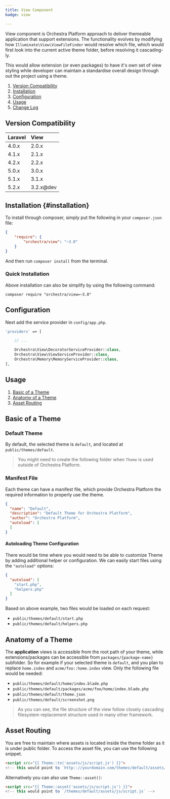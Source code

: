 ```yaml
---
title: View Component
badge: view

---
```


View component is Orchestra Platform approach to deliver themeable application that support extensions. The functionality evolves by modifying how `Illuminate\View\ViewFileFinder` would resolve which file, which would first look into the current active theme folder, before resolving it cascading-ly.

This would allow extension (or even packages) to have it's own set of view styling while developer can maintain a standardise overall design through out the project using a theme.

1. [Version Compatibility](#compatibility)
2. [Installation](#installation)
3. [Configuration](#configuration)
4. [Usage](#usage)
5. [Change Log]({doc-url}/components/view/changes#v3-2)

<a name="compatibility"></a>
## Version Compatibility

 Laravel  | View
:---------|:----------
 4.0.x    | 2.0.x
 4.1.x    | 2.1.x
 4.2.x    | 2.2.x
 5.0.x    | 3.0.x
 5.1.x    | 3.1.x
 5.2.x    | 3.2.x@dev

## Installation {#installation}

To install through composer, simply put the following in your `composer.json` file:

```json
{
    "require": {
        "orchestra/view": "~3.0"
    }
}
```

And then run `composer install` from the terminal.

<a name="quick-installation"></a>
### Quick Installation

Above installation can also be simplify by using the following command:

    composer require "orchestra/view=~3.0"

<a name="configuration"></a>
## Configuration

Next add the service provider in `config/app.php`.

```php
'providers' => [

    // ...

    Orchestra\View\DecoratorServiceProvider::class,
    Orchestra\View\ViewServiceProvider::class,
    Orchestra\Memory\MemoryServiceProvider::class,
],
```

<a name="usage"></a>
## Usage

1. [Basic of a Theme](#basic-of-a-theme)
2. [Anatomy of a Theme](#anatomy-of-a-theme)
3. [Asset Routing](#asset-routing)

<a name="basic-of-a-theme"></a>
## Basic of a Theme

### Default Theme

By default, the selected theme is `default`, and located at `public/themes/default`.

> You might need to create the following folder when `Theme` is used outside of Orchestra Platform.

### Manifest File

Each theme can have a manifest file, which provide Orchestra Platform the required information to properly use the theme.

```json
{
  "name": "Default",
  "description": "Default Theme for Orchestra Platform",
  "author": "Orchestra Platform",
  "autoload": [
  ]
}
```

#### Autoloading Theme Configuration

There would be time where you would need to be able to customize Theme by adding additional helper or configuration. We can easily start files using the `"autoload"` options:

```json
{
  "autoload": [
    "start.php",
    "helpers.php"
  ]
}
```

Based on above example, two files would be loaded on each request:

* `public/themes/default/start.php`
* `public/themes/default/helpers.php`

<a name="anatomy-of-a-theme"></a>
## Anatomy of a Theme

The **application** views is accessible from the root path of your theme, while extensions/packages can be accessible from `packages/{package-name}` subfolder. So for example if your selected theme is `default`, and you plan to replace `home.index` and `acme/foo::home.index` view. Only the following file would be needed:

* `public/themes/default/home/index.blade.php`
* `public/themes/default/packages/acme/foo/home/index.blade.php`
* `public/themes/default/theme.json`
* `public/themes/default/screenshot.png`

> As you can see, the file structure of the view follow closely cascading filesystem replacement structure used in many other framework.

<a name="asset-routing"></a>
## Asset Routing

You are free to maintain where assets is located inside the theme folder as it is under public folder. To access the asset file, you can use the following snippet.

```html
<script src="{{ Theme::to('assets/js/script.js') }}">
<!-- this would point to `http:://yourdomain.com/themes/default/assets/js/script.js` -->
```

Alternatively you can also use `Theme::asset()`:

```html
<script src="{{ Theme::asset('assets/js/script.js') }}">
<!-- this would point to `/themes/default/assets/js/script.js` -->
```
